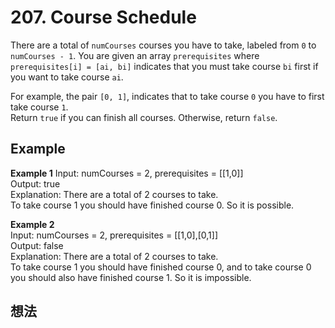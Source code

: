 # 207. Course Schedule
There are a total of `numCourses` courses you have to take, labeled from `0` to `numCourses - 1`. You are given an array `prerequisites` where `prerequisites[i] = [ai, bi]` indicates that you must take course `bi` first if you want to take course `ai`.  

For example, the pair `[0, 1]`, indicates that to take course `0` you have to first take course `1`.  
Return `true` if you can finish all courses. Otherwise, return `false`.

 
## Example
**Example 1**
Input: numCourses = 2, prerequisites = [[1,0]]  
Output: true  
Explanation: There are a total of 2 courses to take.   
To take course 1 you should have finished course 0. So it is possible.   

**Example 2**  
Input: numCourses = 2, prerequisites = [[1,0],[0,1]]  
Output: false  
Explanation: There are a total of 2 courses to take.  
To take course 1 you should have finished course 0, and to take course 0 you should also have finished course 1. So it is impossible.  

## 想法
